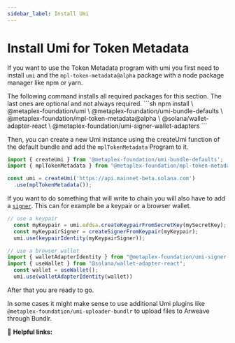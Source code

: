 ```yaml
---
sidebar_label: Install Umi
---
```


# Install Umi for Token Metadata

If you want to use the Token Metadata program with umi you first need to install `umi` and the `mpl-token-metadata@alpha` package with a node package manager like npm or yarn.

<Accordion>
<AccordionItem title="JavaScript — Umi library" open={true}>
<div className="accordion-item-padding">
The following command installs all required packages for this section. The last ones are optional and not always required.
```sh
npm install \
  @metaplex-foundation/umi \
  @metaplex-foundation/umi-bundle-defaults \
  @metaplex-foundation/mpl-token-metadata@alpha \
  @solana/wallet-adapter-react \
  @metaplex-foundation/umi-signer-wallet-adapters
```

Then, you can create a new Umi instance using the createUmi function of the default bundle and add the `mplTokenMetadata` Program to it.

```js
import { createUmi } from '@metaplex-foundation/umi-bundle-defaults';
import { mplTokenMetadata } from "@metaplex-foundation/mpl-token-metadata";

const umi = createUmi('https://api.mainnet-beta.solana.com')
  .use(mplTokenMetadata());
```

If you want to do something that will write to chain you will also have to add a [`signer`](https://github.com/metaplex-foundation/umi/blob/main/docs/publickeys-signers.md). This can for example be a keypair or a browser wallet.

```js
// use a keypair
  const myKeypair = umi.eddsa.createKeypairFromSecretKey(mySecretKey);
  const myKeypairSigner = createSignerFromKeypair(myKeypair);
  umi.use(keypairIdentity(myKeypairSigner));

// use a browser wallet
import { walletAdapterIdentity } from "@metaplex-foundation/umi-signer-wallet-adapters";
import { useWallet } from "@solana/wallet-adapter-react";
  const wallet = useWallet();
  umi.use(walletAdapterIdentity(wallet))
```

After that you are ready to go.
</div>
</AccordionItem>
</Accordion>

In some cases it might make sense to use additional Umi plugins like `@metaplex-foundation/umi-uploader-bundlr` to upload files to Arweave through Bundlr.

🔗 **Helpful links:**

